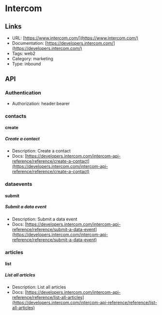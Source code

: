 # Intercom

## Links

* URL: [https://www.intercom.com/](https://www.intercom.com/)
* Documentation: [https://developers.intercom.com/](https://developers.intercom.com/)
* Tags: web2
* Category: marketing
* Type: inbound

## API

### Authentication

* Authorization: header:bearer

### contacts

#### create

##### Create a contact

* Description: Create a contact
* Docs: [https://developers.intercom.com/intercom-api-reference/reference/create-a-contact](https://developers.intercom.com/intercom-api-reference/reference/create-a-contact)

### dataevents

#### submit

##### Submit a data event

* Description: Submit a data event
* Docs: [https://developers.intercom.com/intercom-api-reference/reference/submit-a-data-event](https://developers.intercom.com/intercom-api-reference/reference/submit-a-data-event)

### articles

#### list

##### List all articles

* Description: List all articles
* Docs: [https://developers.intercom.com/intercom-api-reference/reference/list-all-articles](https://developers.intercom.com/intercom-api-reference/reference/list-all-articles)
